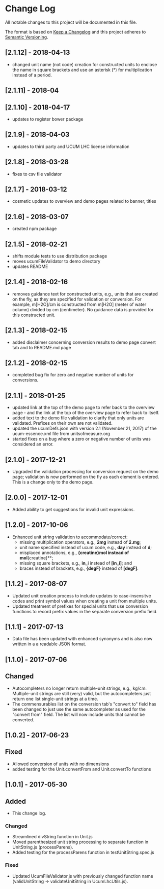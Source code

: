 # Change Log
All notable changes to this project will be documented in this file.

The format is based on [Keep a Changelog](http://keepachangelog.com/)
and this project adheres to [Semantic Versioning](http://semver.org/).


## [2.1.12] - 2018-04-13
- changed unit name (not code) creation for constructed units to enclose
  the name in square brackets and use an asterisk (*) for multiplication
  instead of a period.
  
## [2.1.11] - 2018-04
 
## [2.1.10] - 2018-04-17
- updates to register bower package

## [2.1.9] - 2018-04-03
- updates to third party and UCUM LHC license information

## [2.1.8] - 2018-03-28
- fixes to csv file validator

## [2.1.7] - 2018-03-12
- cosmetic updates to overview and demo pages related to banner, titles

## [2.1.6] - 2018-03-07
- created npm package

## [2.1.5] - 2018-02-21
- shifts module tests to use distribution package
- moves ucumFileValidator to demo directory
- updates README

## [2.1.4] - 2018-02-16
- removes guidance text for constructed units, e.g., units that are created
on the fly, as they are specified for validation or conversion.   For example,
m\[H2O\]/cm is constructed from m\[H2O\] (meter of water column) divided by
cm (centimeter).  No guidance data is provided for this constructed unit.

## [2.1.3] - 2018-02-15
- added disclaimer concerning conversion results to demo page convert 
tab and to README.md page

## [2.1.2] - 2018-02-15
- completed bug fix for zero and negative number of units for conversions.

## [2.1.1] - 2018-01-25
- updated link at the top of the demo page to refer back to the
overview page - and the link at the top of the overview page to
refer back to itself.
- added text to the demo file validation to clarify that only
units are validated.  Prefixes on their own are not validated.
- updated the ucumDefs.json with version 2.1 (November 21, 2017) of the
ucum-essence.xml file from unitsofmeasure.org
- started fixes on a bug where a zero or negative number of units was considered an error.


## [2.1.0] - 2017-12-21
- Upgraded the validation processing for conversion request on the
demo page; validation is now performed on the fly as each element
is entered.  This is a change only to the demo page.

## [2.0.0] - 2017-12-01
- Added ability to get suggestions for invalid unit expressions.

## [1.2.0] - 2017-10-06
- Enhanced unit string validation to accommodate/correct:
  - missing multiplication operators, e.g., **2mg** instead of **2.mg**;
  - unit name specified instead of ucum code, e.g., **day** instead of **d**;
  - misplaced annotations, e.g., **{creatine}**mol** instead of mol**{creatine}**;
  - missing square brackets, e.g., **in_i** instead of **[in_i]**; and
  - braces instead of brackets, e.g., **{degF}** instead of **[degF]**. 

## [1.1.2] - 2017-08-07
- Updated unit creation process to include updates to case-insensitve codes 
and print symbol values when creating a unit from multiple units.
- Updated treatment of prefixes for special units that use conversion 
functions to record prefix values in the separate conversion prefix field.


## [1.1.1] - 2017-07-13
- Data file has been updated with enhanced synonyms and is also now written 
in a a readable JSON format.


## [1.1.0] - 2017-07-06
## Changed
- Autocompleters no longer return multiple-unit strings, e.g., kg/cm.  
Multiple-unit strings are still (very) valid, but the autocompleters just 
return one list single-unit strings at a time.  
- The commensurables list on the conversion tab's "convert to" field has been 
changed to just use the same autocompleter as used for the "convert from" field. 
The list will now include units that cannot be converted.


## [1.0.2] - 2017-06-23
## Fixed
- Allowed conversion of units with no dimensions
- added testing for the Unit.convertFrom and Unit.convertTo functions


## [1.0.1] - 2017-05-30
## Added
- This change log.

### Changed
- Streamlined divString function in Unit.js
- Moved parenthesized unit string processing to separate function
in UnitString.js (processParens).
- Added testing for the processParens function in testUnitString.spec.js

### Fixed
- Updated UcumFileValidator.js with previously changed function name 
(validUnitString -> validateUnitString in UcumLhcUtils.js).